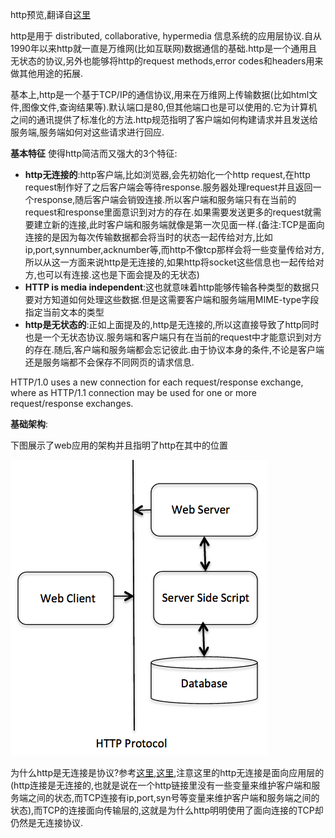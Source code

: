 http预览,翻译自[这里](https://www.tutorialspoint.com/http/http_overview.htm)

http是用于 distributed, collaborative, hypermedia 信息系统的应用层协议.自从1990年以来http就一直是万维网(比如互联网)数据通信的基础.http是一个通用且无状态的协议,另外也能够将http的request methods,error codes和headers用来做其他用途的拓展.

基本上,http是一个基于TCP/IP的通信协议,用来在万维网上传输数据(比如html文件,图像文件,查询结果等).默认端口是80,但其他端口也是可以使用的.它为计算机之间的通讯提供了标准化的方法.http规范指明了客户端如何构建请求并且发送给服务端,服务端如何对这些请求进行回应.

**基本特征**
使得http简洁而又强大的3个特征:

* **http无连接的**:http客户端,比如浏览器,会先初始化一个http request,在http request制作好了之后客户端会等待response.服务器处理request并且返回一个response,随后客户端会销毁连接.所以客户端和服务端只有在当前的request和response里面意识到对方的存在.如果需要发送更多的request就需要建立新的连接,此时客户端和服务端就像是第一次见面一样.(备注:TCP是面向连接的是因为每次传输数据都会将当时的状态一起传给对方,比如ip,port,synnumber,acknumber等,而http不像tcp那样会将一些变量传给对方,所以从这一方面来说http是无连接的,如果http将socket这些信息也一起传给对方,也可以有连接.这也是下面会提及的无状态)
* **HTTP is media independent**:这也就意味着http能够传输各种类型的数据只要对方知道如何处理这些数据.但是这需要客户端和服务端用MIME-type字段指定当前文本的类型
* **http是无状态的**:正如上面提及的,http是无连接的,所以这直接导致了http同时也是一个无状态协议.服务端和客户端只有在当前的request中才能意识到对方的存在.随后,客户端和服务端都会忘记彼此.由于协议本身的条件,不论是客户端还是服务端都不会保存不同网页的请求信息.

HTTP/1.0 uses a new connection for each request/response exchange, where as HTTP/1.1 connection may be used for one or more request/response exchanges.

**基础架构**:

下图展示了web应用的架构并且指明了http在其中的位置

![HTTP Architecture](../images/http/cgiarch.gif)



为什么http是无连接是协议?参考[这里](https://www.learnpick.in/questions/details/35782/why-http-is-a-connectionless-protocol),[这里](https://www.quora.com/How-is-HTTP-is-connectionless-when-TCP-IP-is-connection-oriented),注意这里的http无连接是面向应用层的(http连接是无连接的,也就是说在一个http链接里没有一些变量来维护客户端和服务端之间的状态,而TCP连接有ip,port,syn号等变量来维护客户端和服务端之间的状态),而TCP的连接面向传输层的,这就是为什么http明明使用了面向连接的TCP却仍然是无连接协议.